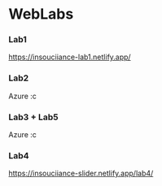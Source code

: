 # WebLabs

### Lab1
https://insouciiance-lab1.netlify.app/

### Lab2
Azure :c

### Lab3 + Lab5
Azure :c

### Lab4
https://insouciiance-slider.netlify.app/lab4/
